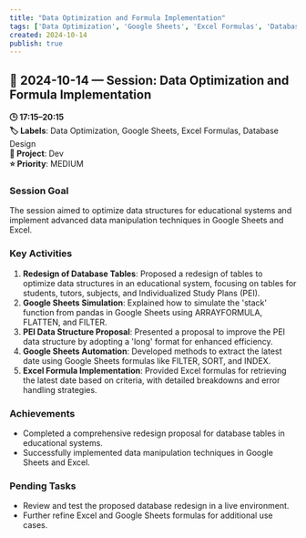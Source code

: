 ```yaml
---
title: "Data Optimization and Formula Implementation"
tags: ['Data Optimization', 'Google Sheets', 'Excel Formulas', 'Database Design']
created: 2024-10-14
publish: true
---
```


## 📅 2024-10-14 — Session: Data Optimization and Formula Implementation

**🕒 17:15–20:15**  
**🏷️ Labels**: Data Optimization, Google Sheets, Excel Formulas, Database Design  
**📂 Project**: Dev  
**⭐ Priority**: MEDIUM  


### Session Goal
The session aimed to optimize data structures for educational systems and implement advanced data manipulation techniques in Google Sheets and Excel.

### Key Activities
1. **Redesign of Database Tables**: Proposed a redesign of tables to optimize data structures in an educational system, focusing on tables for students, tutors, subjects, and Individualized Study Plans (PEI).
2. **Google Sheets Simulation**: Explained how to simulate the 'stack' function from pandas in Google Sheets using ARRAYFORMULA, FLATTEN, and FILTER.
3. **PEI Data Structure Proposal**: Presented a proposal to improve the PEI data structure by adopting a 'long' format for enhanced efficiency.
4. **Google Sheets Automation**: Developed methods to extract the latest date using Google Sheets formulas like FILTER, SORT, and INDEX.
5. **Excel Formula Implementation**: Provided Excel formulas for retrieving the latest date based on criteria, with detailed breakdowns and error handling strategies.

### Achievements
- Completed a comprehensive redesign proposal for database tables in educational systems.
- Successfully implemented data manipulation techniques in Google Sheets and Excel.

### Pending Tasks
- Review and test the proposed database redesign in a live environment.
- Further refine Excel and Google Sheets formulas for additional use cases.
